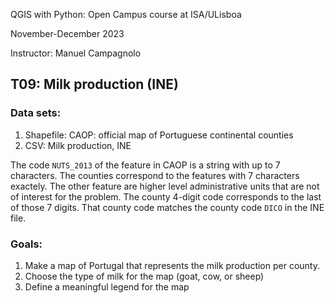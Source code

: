 QGIS with Python: Open Campus course at ISA/ULisboa

November-December 2023

Instructor: Manuel Campagnolo

## T09: Milk production (INE)

### Data sets:
1.	Shapefile: CAOP: official map of Portuguese continental counties
2.	CSV: Milk production, INE

The code `NUTS_2013` of the feature in CAOP is a string with up to 7 characters. The counties correspond to the features with 7 characters exactely. The other feature are higher level administrative units that are not of interest for the problem. The county 4-digit code corresponds to the last of those 7 digits. That county code matches the county code `DICO` in the INE file.

### Goals:
1.	Make a map of Portugal that represents the milk production per county.
2.	Choose the type of milk for the map (goat, cow, or sheep)
3.	Define a meaningful legend for the map

